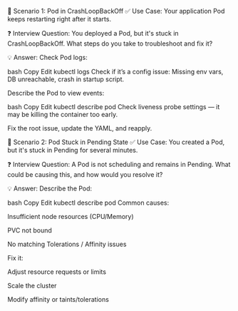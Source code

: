 🔹 Scenario 1: Pod in CrashLoopBackOff
✅ Use Case:
Your application Pod keeps restarting right after it starts.

❓ Interview Question:
You deployed a Pod, but it's stuck in CrashLoopBackOff. What steps do you take to troubleshoot and fix it?

💡 Answer:
Check Pod logs:

bash
Copy
Edit
kubectl logs <pod-name>
Check if it’s a config issue: Missing env vars, DB unreachable, crash in startup script.

Describe the Pod to view events:

bash
Copy
Edit
kubectl describe pod <pod-name>
Check liveness probe settings — it may be killing the container too early.

Fix the root issue, update the YAML, and reapply.

🔹 Scenario 2: Pod Stuck in Pending State
✅ Use Case:
You created a Pod, but it's stuck in Pending for several minutes.

❓ Interview Question:
A Pod is not scheduling and remains in Pending. What could be causing this, and how would you resolve it?

💡 Answer:
Describe the Pod:

bash
Copy
Edit
kubectl describe pod <pod-name>
Common causes:

Insufficient node resources (CPU/Memory)

PVC not bound

No matching Tolerations / Affinity issues

Fix it:

Adjust resource requests or limits

Scale the cluster

Modify affinity or taints/tolerations

